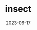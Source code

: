 ---
title: "insect"
cc-type: animal
date: 2023-06-17
hashtag: insect
tags:
  - animal
type-of:
  - animal
---